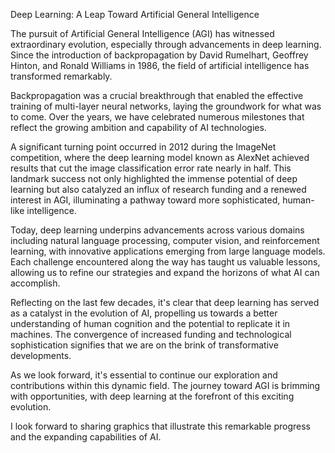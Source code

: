 Deep Learning: A Leap Toward Artificial General Intelligence

The pursuit of Artificial General Intelligence (AGI) has witnessed extraordinary evolution, especially through advancements in deep learning. Since the introduction of backpropagation by David Rumelhart, Geoffrey Hinton, and Ronald Williams in 1986, the field of artificial intelligence has transformed remarkably.

Backpropagation was a crucial breakthrough that enabled the effective training of multi-layer neural networks, laying the groundwork for what was to come. Over the years, we have celebrated numerous milestones that reflect the growing ambition and capability of AI technologies.

A significant turning point occurred in 2012 during the ImageNet competition, where the deep learning model known as AlexNet achieved results that cut the image classification error rate nearly in half. This landmark success not only highlighted the immense potential of deep learning but also catalyzed an influx of research funding and a renewed interest in AGI, illuminating a pathway toward more sophisticated, human-like intelligence.

Today, deep learning underpins advancements across various domains including natural language processing, computer vision, and reinforcement learning, with innovative applications emerging from large language models. Each challenge encountered along the way has taught us valuable lessons, allowing us to refine our strategies and expand the horizons of what AI can accomplish.

Reflecting on the last few decades, it's clear that deep learning has served as a catalyst in the evolution of AI, propelling us towards a better understanding of human cognition and the potential to replicate it in machines. The convergence of increased funding and technological sophistication signifies that we are on the brink of transformative developments.

As we look forward, it's essential to continue our exploration and contributions within this dynamic field. The journey toward AGI is brimming with opportunities, with deep learning at the forefront of this exciting evolution. 

I look forward to sharing graphics that illustrate this remarkable progress and the expanding capabilities of AI.